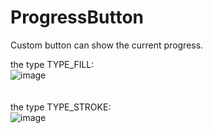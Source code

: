 ProgressButton
==============

Custom button can show the current progress.

the type TYPE_FILL:<br>
![image](https://github.com/YoungLeeForeverBoy/ProgressButton/blob/master/fill_type.png?raw=true)<br><br><br>
the type TYPE_STROKE:<br>
![image](https://github.com/YoungLeeForeverBoy/ProgressButton/blob/master/stroke_type.png?raw=true)
